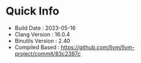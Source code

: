# Quick Info
* Build Date : 2023-05-16
* Clang Version : 16.0.4
* Binutils Version : 2.40
* Compiled Based : https://github.com/llvm/llvm-project/commit/83c2387c
